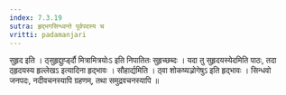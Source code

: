 ```yaml
---
index: 7.3.19
sutra: हृद्भगसिन्ध्वन्ते पूर्वपदस्य च
vritti: padamanjari
---
```


 सुहृद इति । ठ्सुहृद्दुर्ह्ड्दौ मित्रामित्रयोःऽ इति निपातितः सुहृच्छब्दः । यदा तु सुहृदयस्येदमिति पाठः, तदा ठ्हृदयस्य हृल्लेखऽ इत्यादिना हृद्भावः । सौहार्द्यमिति । ठ्वा शोकष्यञ्रोगेषुऽ इति हृद्भावः । सिन्धवो जनपदः, नदीवचनस्यापि ग्रहणम्, तथा समुद्रवचनस्यापि ॥